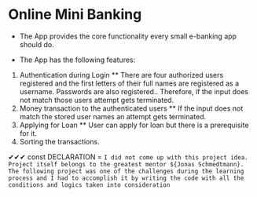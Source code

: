 # Online Mini Banking

- The App provides the core functionality every small e-banking app should do.

* The App has the following features:

1. Authentication during Login \*\* There are four authorized users registered and the first letters of their full names are registered as a username. Passwords are also registered.. Therefore, if the input does not match those users attempt gets terminated.
2. Money transaction to the authenticated users \*\* If the input does not match the stored user names an attempt gets terminated.
3. Applying for Loan \*\* User can apply for loan but there is a prerequisite for it.
4. Sorting the transactions.

✔✔✔
const DECLARATION = `I did not come up with this project idea. Project itself belongs to the greatest mentor ${Jonas Schmedtmann}. The following project was one of the challenges during the learning process and I had to accomplish it by writing the code with all the conditions and logics taken into consideration`
